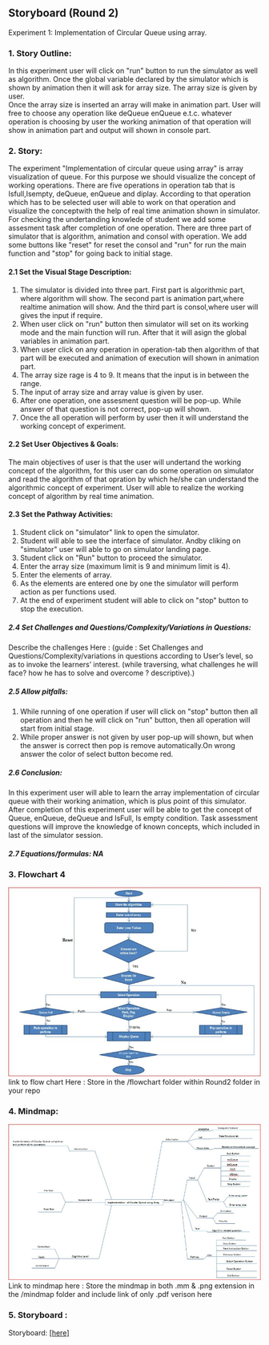 ## Storyboard (Round 2)

Experiment 1: Implementation of Circular Queue using array.

### 1. Story Outline:

In this experiment user will click on "run" button to run the simulator as well as algorithm. Once the global variable declared by the simulator which is shown by animation then it will ask for array size. The array size is given by user.<br>
Once the array size is inserted an array will make in animation part. User will free to choose any operation like deQueue enQueue e.t.c. whatever operation is choosing by user the working animation of that operation will show in animation part and output will shown in console part.

### 2. Story:

The experiment "Implementation of  circular queue using array" is array visualization of queue. For this purpose we should visualize the concept of working operations. There are five operations in operation tab that is Isfull,Isempty, deQueue, enQueue and diplay. According to that operation which has to be selected user will able to work on that operation and visualize the conceptwith the help of real time animation shown in simulator. For checking the undertanding knowlede of student we add some assesment task after completion of one operation. There are three part of simulator that is algorithm, animation and consol with operation. We add some buttons like "reset" for reset the consol and "run" for run the main function and "stop" for going back to initial stage.

#### 2.1 Set the Visual Stage Description:
1. The simulator is divided into three part. First part is algorithmic part, where algorithm will show. The second part is animation part,where realtime animation will show. And the third part is consol,where user will gives the input if require.<br>
2. When user click on "run" button then simulator will set on its working mode and the main function will run. After that it will asign the global variables in animation part.<br>
3. When user click on any operation in operation-tab then algorithm of that part will be executed and animation of execution will shown in animation part.<br>
4. The array size rage is 4 to 9. It means that the input is in between the range.<br>
5. The input of array size and array value is given by user.<br>
6. After one operation, one assesment question will be pop-up. While answer of that question is not correct, pop-up will shown.<br>
7. Once the all operation will perform by user then it will understand the working concept of experiment.<br>

#### 2.2 Set User Objectives & Goals:

The main objectives of user is that the user will undertand the working concept of the algorithm, for this user can do some operation on simulator and read the algorithm of that opration by which he/she can understand the algorithmic concept of experiment. User will able to realize the working concept of algorithm by real time animation.

#### 2.3 Set the Pathway Activities:

1. Student click on "simulator" link to open the simulator.
2. Student will able to see the interface of simulator. Andby cliking on "simulator" user will able to go on simulator landing page.
3. Student click on "Run" button to proceed the simulator.
4. Enter the array size (maximum limit is 9 and minimum limit is 4).
5. Enter the elements of array.
6. As the elements are entered one by one the simulator will perform action as per functions used.
7. At the end of experiment student will able to click on "stop" button to stop the execution.


##### 2.4 Set Challenges and Questions/Complexity/Variations in Questions:

Describe the challenges Here : (guide : Set Challenges and Questions/Complexity/variations in questions according to User’s level, so as to invoke the learners’ interest.  (while traversing, what challenges he will face? how he has to solve and overcome ? descriptive).)

##### 2.5 Allow pitfalls:
1. While running of one operation if user will click on "stop" button then all operation and then he will click on "run" button, then all operation will start from initial stage.<br>
2. While proper answer is not given by user pop-up will shown, but when the answer is correct then pop is remove automatically.On wrong answer the color of select button become red.<br>

##### 2.6 Conclusion:
In this experiment user will able to learn the array implementation of  circular queue with their working animation, which is plus point of this simulator. After completion of this experiment user will be able to get the concept of Queue, enQueue, deQueue and IsFull, Is empty condition. Task assessment questions will improve the knowledge of known concepts, which included in last of the simulator session.

##### 2.7 Equations/formulas: NA


### 3. Flowchart 4
<img src="flowchart/flowchartcq.JPG"/><br>
link to flow chart Here : Store in the  /flowchart folder within Round2 folder in your repo
<br>

### 4. Mindmap:
<img src="mindmap/mindmapcqa.JPG"/>
 Link to mindmap here : Store the mindmap in both .mm & .png extension in the  /mindmap folder and include link of only .pdf verison here
 <br>


### 5. Storyboard :
Storyboard: <a href="Storyboard/carwiper.gif"> [here]</a>

